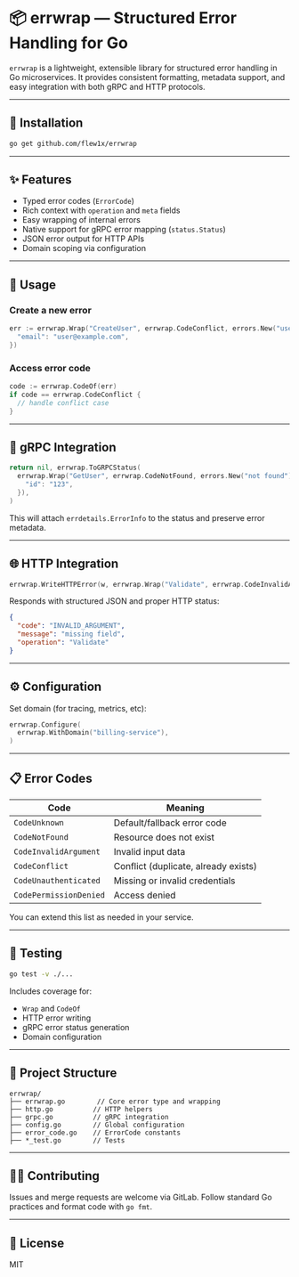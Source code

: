 # 📦 errwrap — Structured Error Handling for Go

`errwrap` is a lightweight, extensible library for structured error handling in Go microservices. It provides consistent formatting, metadata support, and easy integration with both gRPC and HTTP protocols.

---

## 🚀 Installation

```bash
go get github.com/flew1x/errwrap
```

---

## ✨ Features

- Typed error codes (`ErrorCode`)
- Rich context with `operation` and `meta` fields
- Easy wrapping of internal errors
- Native support for gRPC error mapping (`status.Status`)
- JSON error output for HTTP APIs
- Domain scoping via configuration

---

## 🔧 Usage

### Create a new error

```go
err := errwrap.Wrap("CreateUser", errwrap.CodeConflict, errors.New("user already exists"), map[string]any{
  "email": "user@example.com",
})
```

### Access error code

```go
code := errwrap.CodeOf(err)
if code == errwrap.CodeConflict {
  // handle conflict case
}
```

---

## 📡 gRPC Integration

```go
return nil, errwrap.ToGRPCStatus(
  errwrap.Wrap("GetUser", errwrap.CodeNotFound, errors.New("not found"), map[string]any{
    "id": "123",
  }),
)
```

This will attach `errdetails.ErrorInfo` to the status and preserve error metadata.

---

## 🌐 HTTP Integration

```go
errwrap.WriteHTTPError(w, errwrap.Wrap("Validate", errwrap.CodeInvalidArgument, errors.New("missing field"), nil))
```

Responds with structured JSON and proper HTTP status:

```json
{
  "code": "INVALID_ARGUMENT",
  "message": "missing field",
  "operation": "Validate"
}
```

---

## ⚙️ Configuration

Set domain (for tracing, metrics, etc):

```go
errwrap.Configure(
  errwrap.WithDomain("billing-service"),
)
```

---

## 📋 Error Codes

| Code                   | Meaning                              |
| ---------------------- | ------------------------------------ |
| `CodeUnknown`          | Default/fallback error code          |
| `CodeNotFound`         | Resource does not exist              |
| `CodeInvalidArgument`  | Invalid input data                   |
| `CodeConflict`         | Conflict (duplicate, already exists) |
| `CodeUnauthenticated`  | Missing or invalid credentials       |
| `CodePermissionDenied` | Access denied                        |

You can extend this list as needed in your service.

---

## 🧪 Testing

```bash
go test -v ./...
```

Includes coverage for:

- `Wrap` and `CodeOf`
- HTTP error writing
- gRPC error status generation
- Domain configuration

---

## 📁 Project Structure

```
errwrap/
├── errwrap.go        // Core error type and wrapping
├── http.go          // HTTP helpers
├── grpc.go          // gRPC integration
├── config.go        // Global configuration
├── error_code.go    // ErrorCode constants
├── *_test.go        // Tests
```

---

## 🧑‍💻 Contributing

Issues and merge requests are welcome via GitLab. Follow standard Go practices and format code with `go fmt`.

---

## 📄 License

MIT
